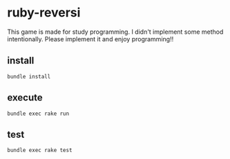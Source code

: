 # ruby-reversi

This game is made for study programming.
I didn't implement some method intentionally.
Please implement it and enjoy programming!!

## install

```
bundle install
```

## execute

```
bundle exec rake run
```

## test

```
bundle exec rake test
```